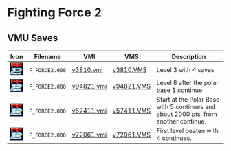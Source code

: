 # Fighting Force 2

## VMU Saves

| Icon | Filename | VMI | VMS | Description |
|------|----------|-----|-----|-------------|
| ![Fighting Force 2](../icons/F_FORCE2.000.GIF) | `F_FORCE2.000` | [v3810.vmi](v3810.vmi) | [v3810.VMS](v3810.VMS) | Level 3 with 4 saves  |
| ![Fighting Force 2](../icons/F_FORCE2.000.GIF) | `F_FORCE2.000` | [v94821.vmi](v94821.vmi) | [v94821.VMS](v94821.VMS) | Level 8 after the polar base 1 continue  |
| ![Fighting Force 2](../icons/F_FORCE2.000.GIF) | `F_FORCE2.000` | [v57411.vmi](v57411.vmi) | [v57411.VMS](v57411.VMS) | Start at the Polar Base with 5 continues and about 2000 pts. from another continue.  |
| ![Fighting Force 2](../icons/F_FORCE2.000.GIF) | `F_FORCE2.000` | [v72061.vmi](v72061.vmi) | [v72061.VMS](v72061.VMS) | First level beaten with 4 continues.  |
